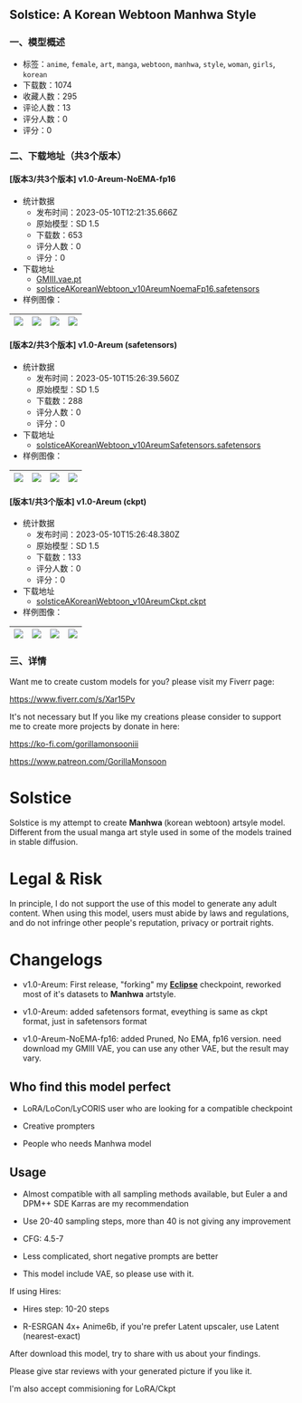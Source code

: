 ## Solstice: A Korean Webtoon Manhwa Style
### 一、模型概述

- 标签：`anime`, `female`, `art`, `manga`, `webtoon`, `manhwa`, `style`, `woman`, `girls`, `korean`
- 下载数：1074
- 收藏人数：295
- 评论人数：13
- 评分人数：0
- 评分：0

### 二、下载地址（共3个版本）

#### [版本3/共3个版本] v1.0-Areum-NoEMA-fp16

- 统计数据
  - 发布时间：2023-05-10T12:21:35.666Z
  - 原始模型：SD 1.5
  - 下载数：653
  - 评分人数：0
  - 评分：0
- 下载地址
  - [GMIII.vae.pt](https://civitai.com/api/download/models/66975?type=VAE&format=Other)
  - [solsticeAKoreanWebtoon_v10AreumNoemaFp16.safetensors](https://civitai.com/api/download/models/66975)
- 样例图像：

| <img src="https://image.civitai.com/xG1nkqKTMzGDvpLrqFT7WA/4e4117f0-4b3b-4cb1-8327-267918499940/width=450/745972.jpeg" /> | <img src="https://image.civitai.com/xG1nkqKTMzGDvpLrqFT7WA/91bea096-7f50-461a-bbe1-071bc1922b5e/width=450/744561.jpeg" /> | <img src="https://image.civitai.com/xG1nkqKTMzGDvpLrqFT7WA/c223073d-0f66-420a-8a0f-de058eddbfa3/width=450/744560.jpeg" /> | <img src="https://image.civitai.com/xG1nkqKTMzGDvpLrqFT7WA/2d27afbb-73d0-43ef-aa80-dfd5960c4220/width=450/744562.jpeg" /> |
| ---- | ---- | ---- | ---- |

#### [版本2/共3个版本] v1.0-Areum (safetensors)

- 统计数据
  - 发布时间：2023-05-10T15:26:39.560Z
  - 原始模型：SD 1.5
  - 下载数：288
  - 评分人数：0
  - 评分：0
- 下载地址
  - [solsticeAKoreanWebtoon_v10AreumSafetensors.safetensors](https://civitai.com/api/download/models/54702)
- 样例图像：

| <img src="https://image.civitai.com/xG1nkqKTMzGDvpLrqFT7WA/22e58061-305b-4cb7-b048-2ee4af953300/width=450/593204.jpeg" /> | <img src="https://image.civitai.com/xG1nkqKTMzGDvpLrqFT7WA/b3d09079-ee7c-4d4a-1eb7-9507303c7e00/width=450/595981.jpeg" /> | <img src="https://image.civitai.com/xG1nkqKTMzGDvpLrqFT7WA/4e14e021-4174-4b4b-9262-50c9cdda6600/width=450/595796.jpeg" /> | <img src="https://image.civitai.com/xG1nkqKTMzGDvpLrqFT7WA/155209c5-48e8-4649-c059-b3f4351ca100/width=450/595600.jpeg" /> |
| ---- | ---- | ---- | ---- |

#### [版本1/共3个版本] v1.0-Areum (ckpt)

- 统计数据
  - 发布时间：2023-05-10T15:26:48.380Z
  - 原始模型：SD 1.5
  - 下载数：133
  - 评分人数：0
  - 评分：0
- 下载地址
  - [solsticeAKoreanWebtoon_v10AreumCkpt.ckpt](https://civitai.com/api/download/models/53380)
- 样例图像：

| <img src="https://image.civitai.com/xG1nkqKTMzGDvpLrqFT7WA/9552fb28-b0b4-4fea-e677-7fe99880f700/width=450/588859.jpeg" /> | <img src="https://image.civitai.com/xG1nkqKTMzGDvpLrqFT7WA/f85f203d-6083-408f-eebd-5de0907ce200/width=450/588860.jpeg" /> | <img src="https://image.civitai.com/xG1nkqKTMzGDvpLrqFT7WA/ac77dff2-cd18-4b7d-d8eb-ec941ad98a00/width=450/588854.jpeg" /> | <img src="https://image.civitai.com/xG1nkqKTMzGDvpLrqFT7WA/4563d494-1bbd-4391-0e8e-a5e40f511200/width=450/588938.jpeg" /> |
| ---- | ---- | ---- | ---- |


### 三、详情
<p>Want me to create custom models for you? please visit my Fiverr page:</p><p><a target="_blank" rel="ugc" href="https://www.fiverr.com/s/Xar15P">https://www.fiverr.com/s/Xar15Pv</a></p><p></p><p>It's not necessary but If you like my creations please consider to support me to create more projects by donate in here:</p><p><a target="_blank" rel="ugc" href="https://ko-fi.com/gorillamonsooniii">https://ko-fi.com/gorillamonsooniii</a></p><p><a target="_blank" rel="ugc" href="https://www.patreon.com/GorillaMonsoon">https://www.patreon.com/GorillaMonsoon</a></p><h1 id="heading-26"><strong>Solstice</strong></h1><p>Solstice is my attempt to create <strong>Manhwa </strong>(korean webtoon) artsyle model. Different from the usual manga art style used in some of the models trained in stable diffusion.</p><h1 id="heading-27">Legal &amp; Risk</h1><p>In principle, I do not support the use of this model to generate any adult content. When using this model, users must abide by laws and regulations, and do not infringe other people's reputation, privacy or portrait rights.</p><h1 id="heading-28">Changelogs</h1><ul><li><p>v1.0-Areum: First release, "forking" my <a target="_blank" rel="ugc" href="https://civitai.com/models/44418"><strong>Eclipse</strong></a> checkpoint, reworked most of it's datasets to <strong>Manhwa</strong> artstyle.</p></li><li><p>v1.0-Areum: added safetensors format, eveything is same as ckpt format, just in safetensors format</p></li><li><p>v1.0-Areum-NoEMA-fp16: added Pruned, No EMA, fp16 version. need download my GMIII VAE, you can use any other VAE, but the result may vary.</p></li></ul><h2 id="heading-29">Who find this model perfect</h2><ul><li><p>LoRA/LoCon/LyCORIS user who are looking for a compatible checkpoint</p></li><li><p>Creative prompters</p></li><li><p>People who needs Manhwa model</p></li></ul><h2 id="heading-30">Usage</h2><ul><li><p>Almost compatible with all sampling methods available, but Euler a and DPM++ SDE Karras are my recommendation</p></li><li><p>Use 20-40 sampling steps, more than 40 is not giving any improvement</p></li><li><p>CFG: 4.5-7</p></li><li><p>Less complicated, short negative prompts are better</p></li><li><p>This model include VAE, so please use with it.</p></li></ul><p>If using Hires:</p><ul><li><p>Hires step: 10-20 steps</p></li><li><p>R-ESRGAN 4x+ Anime6b, if you're prefer Latent upscaler, use Latent (nearest-exact)<br /></p></li></ul><p></p><p>After download this model, try to share with us about your findings.</p><p>Please give star reviews with your generated picture if you like it.</p><p></p><p>I'm also accept commisioning for LoRA/Ckpt</p>
